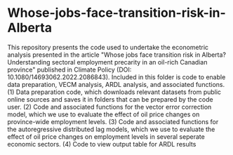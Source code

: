 # Whose-jobs-face-transition-risk-in-Alberta
This repository presents the code used to undertake the econometric analysis presented in the article "Whose jobs face transition risk in Alberta? Understanding sectoral employment precarity in an oil-rich Canadian province" published in Climate Policy (DOI: 10.1080/14693062.2022.2086843). Included in this folder is code to enable data preparation, VECM analysis, ARDL analysis, and associated functions. 
(1) Data preparation code, which downloads relevant datasets from public online sources and saves it in folders that can be prepared by the code user. 
(2) Code and associated functions for the vector error correction model, which we use to evaluate the effect of oil price changes on province-wide employment levels. 
(3) Code and associated functions for the autoregressive distributed lag models, which we use to evaluate the effect of oil price changes on employment levels in several seperate economic sectors.
(4) Code to view output table for ARDL results
